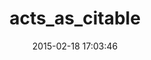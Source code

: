 ---
layout: post
title:  "acts_as_citable"
repo:   "NYULibraries/acts_as_citable"
date:   2015-02-18 17:03:46
gemurl: https://github.com/NYULibraries/acts_as_citable
---